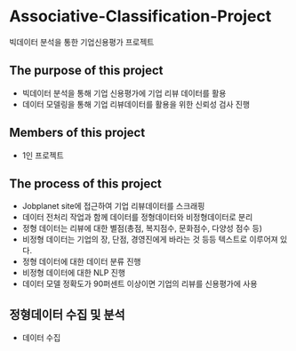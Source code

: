 # Associative-Classification-Project
빅데이터 분석을 통한 기업신용평가 프로젝트

## The purpose of this project
  + 빅데이터 분석을 통해 기업 신용평가에 기업 리뷰 데이터를 활용
  + 데이터 모델링을 통해 기업 리뷰데이터를 활용을 위한 신뢰성 검사 진행
## Members of this project
  + 1인 프로젝트
## The process of this project
  + Jobplanet site에 접근하여 기업 리뷰데이터를 스크래핑
  + 데이터 전처리 작업과 함께 데이터를 정형데이터와 비정형데이터로 분리
  + 정형 데이터는 리뷰에 대한 별점(총점, 복지점수, 문화점수, 다양성 점수 등)
  + 비정형 데이터는 기업의 장, 단점, 경영진에게 바라는 것 등등 텍스트로 이루어져 있다.
  + 정형 데이터에 대한 데이터 분류 진행
  + 비정형 데이터에 대한 NLP 진행
  + 데이터 모델 정확도가 90퍼센트 이상이면 기업의 리뷰를 신용평가에 사용

## 정형데이터 수집 및 분석
  + 데이터 수집  
